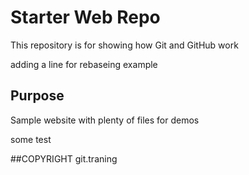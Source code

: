 # Starter Web Repo

This repository is for showing how Git and GitHub work

adding a line for rebaseing example

## Purpose

Sample website with plenty of files for demos

some test 


##COPYRIGHT
git.traning
